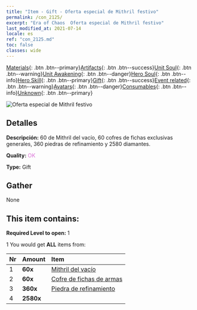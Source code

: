 ```yaml
---
title: "Item - Gift - Oferta especial de Mithril festivo"
permalink: /con_2125/
excerpt: "Era of Chaos  Oferta especial de Mithril festivo"
last_modified_at: 2021-07-14
locale: es
ref: "con_2125.md"
toc: false
classes: wide
---
```

 [Materials](/ItemsES/){: .btn .btn--primary}[Artifacts](/ItemsES/Artifacts/){: .btn .btn--success}[Unit Soul](/ItemsES/UnitSoul/){: .btn .btn--warning}[Unit Awakening](/ItemsES/UnitAwakening/){: .btn .btn--danger}[Hero Soul](/ItemsES/HeroSoul/){: .btn .btn--info}[Hero Skill](/ItemsES/HeroSkill/){: .btn .btn--primary}[Gift](/ItemsES/Gift/){: .btn .btn--success}[Event related](/ItemsES/Events/){: .btn .btn--warning}[Avatars](/ItemsES/Avatars/){: .btn .btn--danger}[Consumables](/ItemsES/Consumables/){: .btn .btn--info}[Unknown](/ItemsES/Unknown/){: .btn .btn--primary}

 ![Oferta especial de Mithril festivo](/images/t/i_907592.png)

## Detalles
 **Descripción:** 60 de Mithril del vacío, 60 cofres de fichas exclusivas generales, 360 piedras de refinamiento y 2580 diamantes.

 **Quality:** <span style="color: #DA70D6">OK</span>

 **Type:** Gift

## Gather

  None

## This item contains:

 **Required Level to open:** 1

 1 You would get **ALL** items  from:

  | Nr | Amount |     Item    |
  |:---|:-------|:------------|
  | 1 |  **60x** | [Mithril del vacío](/ItemsES/con_817/) |  | 
  | 2 |  **60x** | [Cofre de fichas de armas](/ItemsES/con_1367/) |  | 
  | 3 |  **360x** | [Piedra de refinamiento](/ItemsES/con_814/) |  | 
  | 4 |  **2580x** | <i class="fas fa-gem"/> |  | 
